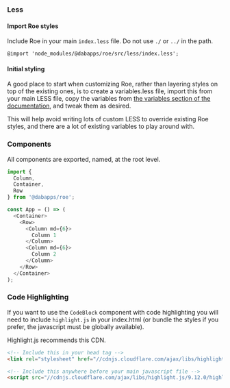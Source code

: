 ### Less

#### Import Roe styles

Include Roe in your main `index.less` file. Do not use `./` or `../` in the path.

```less
@import 'node_modules/@dabapps/roe/src/less/index.less';
```

#### Initial styling

A good place to start when customizing Roe, rather than layering styles on top of the existing ones, is to create a variables.less file, import this from your main LESS file, copy the variables from [the variables section of the documentation](#variables), and tweak them as desired.

This will help avoid writing lots of custom LESS to override existing Roe styles, and there are a lot of existing variables to play around with.

### Components

All components are exported, named, at the root level.

```javascript static
import {
  Column,
  Container,
  Row
} from '@dabapps/roe';

const App = () => (
  <Container>
    <Row>
      <Column md={6}>
        Column 1
      </Column>
      <Column md={6}>
        Column 2
      </Column>
    </Row>
  </Container>
);
```

### Code Highlighting

If you want to use the `CodeBlock` component with code highlighting you will need to include `highlight.js` in your index.html (or bundle the styles if you prefer, the javascript must be globally available).

Highlight.js recommends this CDN.

```html static
<!-- Include this in your head tag -->
<link rel="stylesheet" href="//cdnjs.cloudflare.com/ajax/libs/highlight.js/9.12.0/styles/github-gist.min.css">

<!-- Include this anywhere before your main javascript file -->
<script src="//cdnjs.cloudflare.com/ajax/libs/highlight.js/9.12.0/highlight.min.js"></script>
```
